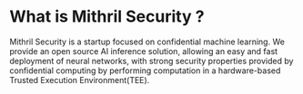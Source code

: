 # What is Mithril Security ?

Mithril Security is a startup focused on confidential machine learning. 
We provide an open source AI inference solution, allowing an easy and fast deployment of neural networks, with strong security properties provided by confidential computing by performing computation in a hardware-based Trusted Execution Environment(TEE).
